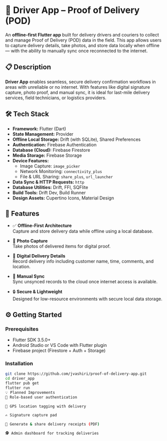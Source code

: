# 🚚 Driver App – Proof of Delivery (POD)

An **offline-first Flutter app** built for delivery drivers and couriers to collect and manage Proof of Delivery (POD) data in the field. This app allows users to capture delivery details, take photos, and store data locally when offline — with the ability to manually sync once reconnected to the internet.


## 📋 Description

**Driver App** enables seamless, secure delivery confirmation workflows in areas with unreliable or no internet. With features like digital signature capture, photo proof, and manual sync, it is ideal for last-mile delivery services, field technicians, or logistics providers.


## 🛠️ Tech Stack

- **Framework:** Flutter (Dart)
- **State Management:** Provider
- **Offline Local Storage:** Drift (with SQLite), Shared Preferences
- **Authentication:** Firebase Authentication
- **Database (Cloud):** Firebase Firestore
- **Media Storage:** Firebase Storage
- **Device Features:**
  - Image Capture: `image_picker`
  - Network Monitoring: `connectivity_plus`
  - File & URL Sharing: `share_plus`, `url_launcher`
- **Data Sync & HTTP Requests:** `http`
- **Database Utilities:** Drift, FFI, SQFlite
- **Build Tools:** Drift Dev, Build Runner
- **Design Assets:** Cupertino Icons, Material Design


## 📱 Features

- ✅ **Offline-First Architecture**  
  Capture and store delivery data while offline using a local database.

- 📸 **Photo Capture**  
  Take photos of delivered items for digital proof.

- 📝 **Digital Delivery Details**  
  Record delivery info including customer name, time, comments, and location.

- 🔁 **Manual Sync**  
  Sync unsynced records to the cloud once internet access is available.

- 🔒 **Secure & Lightweight**  
  Designed for low-resource environments with secure local data storage.

## ⚙️ Getting Started

### Prerequisites

- Flutter SDK 3.5.0+
- Android Studio or VS Code with Flutter plugin
- Firebase project (Firestore + Auth + Storage)

### Installation

```bash
git clone https://github.com/jvashiri/proof-of-delivery-app.git
cd driver_app
flutter pub get
flutter run
💡 Planned Improvements
🔐 Role-based user authentication

📍 GPS location tagging with delivery

✍️ Signature capture pad

🧾 Generate & share delivery receipts (PDF)

🕵️ Admin dashboard for tracking deliveries

